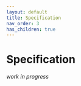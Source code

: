 ```yaml
---
layout: default
title: Specification
nav_order: 3
has_children: true
---
```


# Specification

_work in progress_
